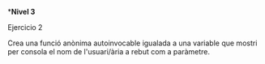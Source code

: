 ***Nivel 3**

Ejercicio 2

Crea una funció anònima autoinvocable igualada a una variable que mostri per consola el nom de l'usuari/ària a rebut com a paràmetre.